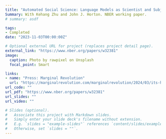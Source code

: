 ```yaml
---
title: "Automated Social Science: Language Models as Scientist and Subjects"
Summary: With Kehang Zhu and John J. Horton. NBER working paper.
# summary: asdf

tags:
- Completed
date: "2023-11-03T00:00:00Z"

# Optional external URL for project (replaces project detail page).
external_link: "https://www.nber.org/papers/w32381"
image:
  caption: Photo by rawpixel on Unsplash
  focal_point: Smart

links:
- name: "Press: Marginal Revolution"
  url: "https://marginalrevolution.com/marginalrevolution/2024/03/its-happening-economic-science-edition.html"
url_code: ""
url_pdf: "https://www.nber.org/papers/w32381"
url_slides: ""
url_video: ""

# Slides (optional).
#   Associate this project with Markdown slides.
#   Simply enter your slide deck's filename without extension.
#   E.g. `slides = "example-slides"` references `content/slides/example-slides.md`.
#   Otherwise, set `slides = ""`.
---
```

